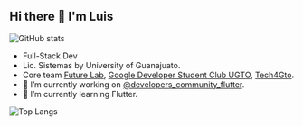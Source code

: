 ## Hi there 👋 I'm Luis

![GitHub stats](https://github-readme-stats.vercel.app/api?username=lchavez1)

- Full-Stack Dev 
- Lic. Sistemas by University of Guanajuato.
- Core team [Future Lab](https://github.com/futurelabmx), [Google Developer Student Club UGTO](https://github.com/GDSC-UG), [Tech4Gto](https://www.facebook.com/tech4gto/). 
- 🔭 I’m currently working on [@developers_community_flutter](https://github.com/lchavez1/developers_community_flutter).
- 🌱 I’m currently learning Flutter.

![Top Langs](https://github-readme-stats.vercel.app/api/top-langs/?username=lchavez1&hide=liquid&layout=compact&theme=tokyonight&hide_border=true)
